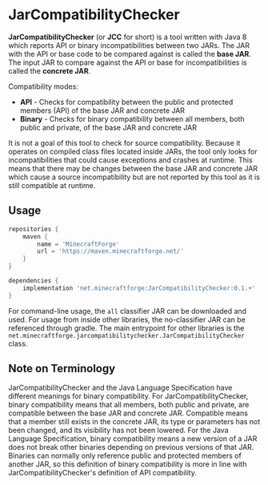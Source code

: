 # JarCompatibilityChecker
**JarCompatibilityChecker** (or **JCC** for short) is a tool written with Java 8 which reports API or binary incompatibilities between two JARs.
The JAR with the API or base code to be compared against is called the **base JAR**.
The input JAR to compare against the API or base for incompatibilities is called the **concrete JAR**.

Compatibility modes:
- **API** - Checks for compatibility between the public and protected members (API) of the base JAR and concrete JAR
- **Binary** - Checks for binary compatibility between all members, both public and private, of the base JAR and concrete JAR

It is not a goal of this tool to check for source compatibility.
Because it operates on compiled class files located inside JARs, the tool only looks for incompatibilities that could cause exceptions and crashes at runtime.
This means that there may be changes between the base JAR and concrete JAR which cause a source incompatibility but are not reported by this tool as it is still compatible at runtime.

## Usage
```groovy
repositories {
    maven {
        name = 'MinecraftForge'
        url = 'https://maven.minecraftforge.net/'
    }
}

dependencies {
    implementation 'net.minecraftforge:JarCompatibilityChecker:0.1.+'
}
```

For command-line usage, the `all` classifier JAR can be downloaded and used.
For usage from inside other libraries, the no-classifier JAR can be referenced through gradle.
The main entrypoint for other libraries is the `net.minecraftforge.jarcompatibilitychecker.JarCompatibilityChecker` class.

## Note on Terminology
JarCompatibilityChecker and the Java Language Specification have different meanings for binary compatibility.
For JarCompatibilityChecker, binary compatibility means that all members, both public and private, are compatible between the base JAR and concrete JAR.
Compatible means that a member still exists in the concrete JAR, its type or parameters has not been changed, and its visibility has not been lowered.
For the Java Language Specification, binary compatibility means a new version of a JAR does not break other binaries depending on previous versions of that JAR.
Binaries can normally only reference public and protected members of another JAR,
so this definition of binary compatibility is more in line with JarCompatibilityChecker's definition of API compatibility.
